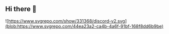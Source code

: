## Hi there 👋


![https://www.svgrepo.com/show/331368/discord-v2.svg](blob:https://www.svgrepo.com/44ea23a2-ca4b-4a6f-91bf-168f8dd6b9be)